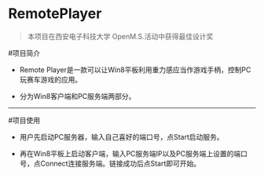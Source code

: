 RemotePlayer
============

>本项目在西安电子科技大学 OpenM.S.活动中获得最佳设计奖

#项目简介

* Remote Player是一款可以让Win8平板利用重力感应当作游戏手柄，控制PC玩赛车游戏的应用。

* 分为Win8客户端和PC服务端两部分。

***

#项目使用

* 用户先启动PC服务器，输入自己喜好的端口号，点Start启动服务。   

* 再在Win8平板上启动客户端，输入PC服务端IP以及PC服务端上设置的端口号，点Connect连接服务端。链接成功后点Start即可开始。

